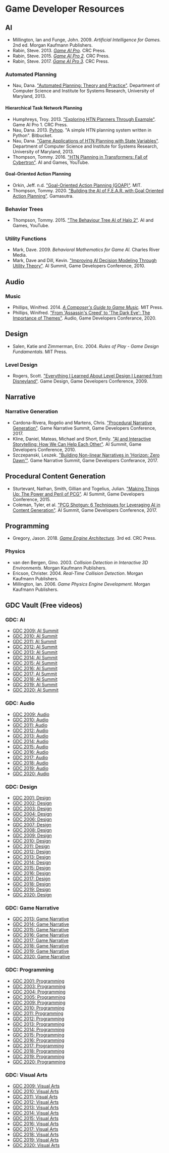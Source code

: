# Game Developer Resources

## AI

- Millington, Ian and Funge, John. 2009. *Artificial Intelligence for Games.* 2nd ed. Morgan Kaufmann Publishers.
- Rabin, Steve. 2013. *[Game AI Pro](http://www.gameaipro.com/).* CRC Press.
- Rabin, Steve. 2015. *[Game AI Pro 2](http://www.gameaipro.com/).* CRC Press.
- Rabin, Steve. 2017. *[Game AI Pro 3](http://www.gameaipro.com/).* CRC Press.

### Automated Planning

- Nau, Dana. ["Automated Planning: Theory and Practice"](http://www.cs.umd.edu/~nau/planning/slides/). Department of Computer Science and
Institute for Systems Research, University of Maryland, 2013.

#### Hierarchical Task Network Planning

- Humphreys, Troy. 2013. ["Exploring HTN Planners Through Example"](http://www.gameaipro.com/GameAIPro/GameAIPro_Chapter12_Exploring_HTN_Planners_through_Example.pdf). Game AI Pro 1. CRC Press.
- Nau, Dana. 2013. [Pyhop](https://bitbucket.org/dananau/pyhop). "A simple HTN planning system written in Python". Bitbucket.
- Nau, Dana. ["Game Applications of HTN Planning with State Variables"](http://www.cs.umd.edu/~nau/papers/nau2013game.pdf). Department of Computer Science and
Institute for Systems Research, University of Maryland, 2013.
- Thompson, Tommy. 2016. ["HTN Planning in Transformers: Fall of Cybertron"](https://www.youtube.com/watch?v=kXm467TFTcY). AI and Games, YouTube.

#### Goal-Oriented Action Planning

- Orkin, Jeff. n.d. ["Goal-Oriented Action Planning (GOAP)"](http://alumni.media.mit.edu/~jorkin/goap.html). MIT.
- Thompson, Tommy. 2020. ["Building the AI of F.E.A.R. with Goal Oriented Action Planning"](https://www.gamasutra.com/blogs/TommyThompson/20200507/362417/Building_the_AI_of_FEAR_with_Goal_Oriented_Action_Planning.php). Gamasutra.

### Behavior Trees

- Thompson, Tommy. 2015. ["The Behaviour Tree AI of Halo 2"](https://www.youtube.com/watch?v=NU717sd8oUc). AI and Games, YouTube.

### Utility Functions

- Mark, Dave. 2009. *Behavioral Mathematics for Game AI.* Charles River Media.
- Mark, Dave and Dill, Kevin. ["Improving AI Decision Modeling Through Utility Theory"](https://www.gdcvault.com/play/1012410/Improving-AI-Decision-Modeling-Through). AI Summit, Game Developers Conference, 2010.

## Audio

### Music

- Phillips, Winifred. 2014. *[A Composer's Guide to Game Music](https://mitpress.mit.edu/books/composers-guide-game-music).* MIT Press.
- Phillips, Winifred. ["From 'Assassin's Creed' to 'The Dark Eye': The Importance of Themes"](https://www.gdcvault.com/play/1026747/From-Assassin-s-Creed-to). Audio, Game Developers Conferance, 2020.

## Design

- Salen, Katie and Zimmerman, Eric. 2004. *Rules of Play - Game Design Fundamentals.* MIT Press.

### Level Design

- Rogers, Scott. ["Everything I Learned About Level Design I Learned from Disneyland"](http://www.gdcvault.com/play/1305/Everything-I-Learned-About-Level). Game Design, Game Developers Conference, 2009.

## Narrative

### Narrative Generation

- Cardona-Rivera, Rogelio and Martens, Chris. ["Procedural Narrative Generation"](http://gdcvault.com/play/1024143/Procedural-Narrative). Game Narrative Summit, Game Developers Conference, 2017.
- Kline, Daniel, Mateas, Michael and Short, Emily. ["AI and Interactive Storytelling: How We Can Help Each Other"](http://www.gdcvault.com/play/1012421/AI-and-Interactive-Storytelling-How). AI Summit, Game Developers Conference, 2010.
-	Szczepanski, Leszek. ["Building Non-linear Narratives in 'Horizon: Zero Dawn'"](https://www.gdcvault.com/play/1024158/Building-Non-linear-Narratives-in). Game Narrative Summit, Game Developers Conferance, 2017.

## Procedural Content Generation

- Sturtevant, Nathan, Smith, Gillian and Togelius, Julian. ["Making Things Up: The Power and Peril of PCG"](http://www.gdcvault.com/play/1022134/Making-Things-Up-The-Power). AI Summit, Game Developers Conference, 2015.
- Coleman, Tyler, et al. ["PCG Shotgun: 6 Techniques for Leveraging AI in Content Generation"](http://www.gdcvault.com/play/1024146/PCG-Shotgun-6-Techniques-for). AI Summit, Game Developers Conference, 2017.

## Programming

- Gregory, Jason. 2018. *[Game Engine Architecture](https://www.gameenginebook.com/).* 3rd ed. CRC Press.

### Physics

- van den Bergen, Gino. 2003. *Collision Detection in Interactive 3D Environments*. Morgan Kaufmann Publishers.
- Ericson, Christer. 2004. *Real-Time Collision Detection*. Morgan Kaufmann Publishers.
- Millington, Ian. 2006. *Game Physics Engine Development*. Morgan Kaufmann Publishers.

## GDC Vault (Free videos)

### GDC: AI

- [GDC 2009: AI Summit](http://www.gdcvault.com/free/gdc-09/?categories=Ai&media=v)
- [GDC 2010: AI Summit](http://www.gdcvault.com/free/gdc-10/?categories=Ai&media=v)
- [GDC 2011: AI Summit](http://www.gdcvault.com/free/gdc-11/?categories=Ai&media=v)
- [GDC 2012: AI Summit](http://www.gdcvault.com/free/gdc-12/?categories=Ai&media=v)
- [GDC 2013: AI Summit](http://www.gdcvault.com/free/gdc-13/?categories=Ai&media=v)
- [GDC 2014: AI Summit](http://www.gdcvault.com/free/gdc-14/?categories=Ai&media=v)
- [GDC 2015: AI Summit](http://www.gdcvault.com/free/gdc-15/?categories=Ai&media=v)
- [GDC 2016: AI Summit](http://www.gdcvault.com/free/gdc-16/?categories=Ai&media=v)
- [GDC 2017: AI Summit](http://www.gdcvault.com/free/gdc-17/?categories=Ai&media=v)
- [GDC 2018: AI Summit](http://www.gdcvault.com/free/gdc-18/?categories=Ai&media=v)
- [GDC 2019: AI Summit](http://www.gdcvault.com/free/gdc-19/?categories=Ai&media=v)
- [GDC 2020: AI Summit](http://www.gdcvault.com/free/gdc-20/?categories=Ai&media=v)

### GDC: Audio

- [GDC 2009: Audio](http://www.gdcvault.com/free/gdc-09/?categories=Au&media=v)
- [GDC 2010: Audio](http://www.gdcvault.com/free/gdc-10/?categories=Au&media=v)
- [GDC 2011: Audio](http://www.gdcvault.com/free/gdc-11/?categories=Au&media=v)
- [GDC 2012: Audio](http://www.gdcvault.com/free/gdc-12/?categories=Au&media=v)
- [GDC 2013: Audio](http://www.gdcvault.com/free/gdc-13/?categories=Au&media=v)
- [GDC 2014: Audio](http://www.gdcvault.com/free/gdc-14/?categories=Au&media=v)
- [GDC 2015: Audio](http://www.gdcvault.com/free/gdc-15/?categories=Au&media=v)
- [GDC 2016: Audio](http://www.gdcvault.com/free/gdc-16/?categories=Au&media=v)
- [GDC 2017: Audio](http://www.gdcvault.com/free/gdc-17/?categories=Au&media=v)
- [GDC 2018: Audio](http://www.gdcvault.com/free/gdc-18/?categories=Au&media=v)
- [GDC 2019: Audio](http://www.gdcvault.com/free/gdc-19/?categories=Au&media=v)
- [GDC 2020: Audio](http://www.gdcvault.com/free/gdc-20/?categories=Au&media=v)

### GDC: Design

- [GDC 2001: Design](http://www.gdcvault.com/free/gdc-01/?categories=De&media=v)
- [GDC 2002: Design](http://www.gdcvault.com/free/gdc-02/?categories=De&media=v)
- [GDC 2003: Design](http://www.gdcvault.com/free/gdc-03/?categories=De&media=v)
- [GDC 2004: Design](http://www.gdcvault.com/free/gdc-04/?categories=De&media=v)
- [GDC 2006: Design](http://www.gdcvault.com/free/gdc-06/?categories=De&media=v)
- [GDC 2007: Design](http://www.gdcvault.com/free/gdc-07/?categories=De&media=v)
- [GDC 2008: Design](http://www.gdcvault.com/free/gdc-08/?categories=De&media=v)
- [GDC 2009: Design](http://www.gdcvault.com/free/gdc-09/?categories=De&media=v)
- [GDC 2010: Design](http://www.gdcvault.com/free/gdc-10/?categories=De&media=v)
- [GDC 2011: Design](http://www.gdcvault.com/free/gdc-11/?categories=De&media=v)
- [GDC 2012: Design](http://www.gdcvault.com/free/gdc-12/?categories=De&media=v)
- [GDC 2013: Design](http://www.gdcvault.com/free/gdc-13/?categories=De&media=v)
- [GDC 2014: Design](http://www.gdcvault.com/free/gdc-14/?categories=De&media=v)
- [GDC 2015: Design](http://www.gdcvault.com/free/gdc-15/?categories=De&media=v)
- [GDC 2016: Design](http://www.gdcvault.com/free/gdc-16/?categories=De&media=v)
- [GDC 2017: Design](http://www.gdcvault.com/free/gdc-17/?categories=De&media=v)
- [GDC 2018: Design](http://www.gdcvault.com/free/gdc-18/?categories=De&media=v)
- [GDC 2019: Design](http://www.gdcvault.com/free/gdc-19/?categories=De&media=v)
- [GDC 2020: Design](http://www.gdcvault.com/free/gdc-20/?categories=De&media=v)

### GDC: Game Narrative

- [GDC 2013: Game Narrative](http://www.gdcvault.com/free/gdc-13/?categories=Gn&media=v)
- [GDC 2014: Game Narrative](http://www.gdcvault.com/free/gdc-14/?categories=Gn&media=v)
- [GDC 2015: Game Narrative](http://www.gdcvault.com/free/gdc-15/?categories=Gn&media=v)
- [GDC 2016: Game Narrative](http://www.gdcvault.com/free/gdc-16/?categories=Gn&media=v)
- [GDC 2017: Game Narrative](http://www.gdcvault.com/free/gdc-17/?categories=Gn&media=v)
- [GDC 2018: Game Narrative](http://www.gdcvault.com/free/gdc-18/?categories=Gn&media=v)
- [GDC 2019: Game Narrative](http://www.gdcvault.com/free/gdc-19/?categories=Gn&media=v)
- [GDC 2020: Game Narrative](http://www.gdcvault.com/free/gdc-20/?categories=Gn&media=v)

### GDC: Programming

- [GDC 2001: Programming](http://www.gdcvault.com/free/gdc-01/?categories=Pg&media=v)
- [GDC 2003: Programming](http://www.gdcvault.com/free/gdc-03/?categories=Pg&media=v)
- [GDC 2004: Programming](http://www.gdcvault.com/free/gdc-04/?categories=Pg&media=v)
- [GDC 2005: Programming](http://www.gdcvault.com/free/gdc-05/?categories=Pg&media=v)
- [GDC 2009: Programming](http://www.gdcvault.com/free/gdc-09/?categories=Pg&media=v)
- [GDC 2010: Programming](http://www.gdcvault.com/free/gdc-10/?categories=Pg&media=v)
- [GDC 2011: Programming](http://www.gdcvault.com/free/gdc-11/?categories=Pg&media=v)
- [GDC 2012: Programming](http://www.gdcvault.com/free/gdc-12/?categories=Pg&media=v)
- [GDC 2013: Programming](http://www.gdcvault.com/free/gdc-13/?categories=Pg&media=v)
- [GDC 2014: Programming](http://www.gdcvault.com/free/gdc-14/?categories=Pg&media=v)
- [GDC 2015: Programming](http://www.gdcvault.com/free/gdc-15/?categories=Pg&media=v)
- [GDC 2016: Programming](http://www.gdcvault.com/free/gdc-16/?categories=Pg&media=v)
- [GDC 2017: Programming](http://www.gdcvault.com/free/gdc-17/?categories=Pg&media=v)
- [GDC 2018: Programming](http://www.gdcvault.com/free/gdc-18/?categories=Pg&media=v)
- [GDC 2019: Programming](http://www.gdcvault.com/free/gdc-19/?categories=Pg&media=v)
- [GDC 2020: Programming](http://www.gdcvault.com/free/gdc-20/?categories=Pg&media=v)

### GDC: Visual Arts

- [GDC 2009: Visual Arts](http://www.gdcvault.com/free/gdc-09/?categories=Va&media=v)
- [GDC 2010: Visual Arts](http://www.gdcvault.com/free/gdc-10/?categories=Va&media=v)
- [GDC 2011: Visual Arts](http://www.gdcvault.com/free/gdc-11/?categories=Va&media=v)
- [GDC 2012: Visual Arts](http://www.gdcvault.com/free/gdc-12/?categories=Va&media=v)
- [GDC 2013: Visual Arts](http://www.gdcvault.com/free/gdc-13/?categories=Va&media=v)
- [GDC 2014: Visual Arts](http://www.gdcvault.com/free/gdc-14/?categories=Va&media=v)
- [GDC 2015: Visual Arts](http://www.gdcvault.com/free/gdc-15/?categories=Va&media=v)
- [GDC 2016: Visual Arts](http://www.gdcvault.com/free/gdc-16/?categories=Va&media=v)
- [GDC 2017: Visual Arts](http://www.gdcvault.com/free/gdc-17/?categories=Va&media=v)
- [GDC 2018: Visual Arts](http://www.gdcvault.com/free/gdc-18/?categories=Va&media=v)
- [GDC 2019: Visual Arts](http://www.gdcvault.com/free/gdc-19/?categories=Va&media=v)
- [GDC 2020: Visual Arts](http://www.gdcvault.com/free/gdc-20/?categories=Va&media=v)
